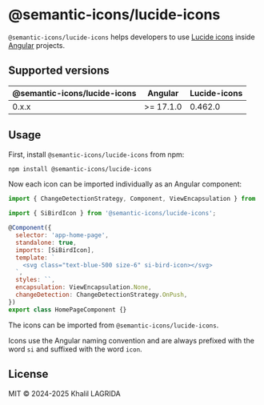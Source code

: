 # @semantic-icons/lucide-icons

`@semantic-icons/lucide-icons` helps developers to use [Lucide icons](https://lucide.dev/icons) inside [Angular](https://angular.dev) projects.

## Supported versions

| @semantic-icons/lucide-icons | Angular   | Lucide-icons |
| ---------------------------- | --------- | ------------ |
| 0.x.x                        | >= 17.1.0 | 0.462.0      |

## Usage

First, install `@semantic-icons/lucide-icons` from npm:

```sh
npm install @semantic-icons/lucide-icons
```

Now each icon can be imported individually as an Angular component:

```js
import { ChangeDetectionStrategy, Component, ViewEncapsulation } from '@angular/core';

import { SiBirdIcon } from '@semantic-icons/lucide-icons';

@Component({
  selector: 'app-home-page',
  standalone: true,
  imports: [SiBirdIcon],
  template: `
    <svg class="text-blue-500 size-6" si-bird-icon></svg>
  `,
  styles: ``,
  encapsulation: ViewEncapsulation.None,
  changeDetection: ChangeDetectionStrategy.OnPush,
})
export class HomePageComponent {}
```

The icons can be imported from `@semantic-icons/lucide-icons`.

Icons use the Angular naming convention and are always prefixed with the word `si` and suffixed with the word `icon`.

## License

MIT © 2024-2025 Khalil LAGRIDA
